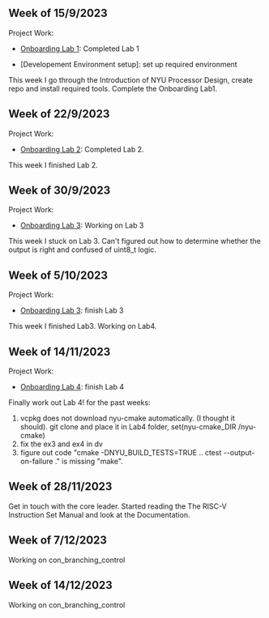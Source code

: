 ## Week of 15/9/2023

Project Work:
  * [Onboarding Lab 1](https://github.com/xingzhi0420/VIP-LAB1): Completed Lab 1

  * [Developement Environment setup]: set up required environment

This week I go through the Introduction of  NYU Processor Design, create repo and install required tools. Complete the Onboarding Lab1.

## Week of 22/9/2023

Project Work:
  * [Onboarding Lab 2](https://github.com/xingzhi0420/onboarding-lab-2): Completed Lab 2.

This week I finished Lab 2.

## Week of 30/9/2023

Project Work:
  * [Onboarding Lab 3](https://github.com/xingzhi0420/onboarding-lab-3): Working on Lab 3

This week I stuck on Lab 3. Can't figured out how to determine whether the output is right and confused of uint8_t logic.

## Week of 5/10/2023

Project Work:
  * [Onboarding Lab 3](https://github.com/xingzhi0420/onboarding-lab-3): finish Lab 3

This week I finished Lab3. Working on Lab4. 
## Week of 14/11/2023

Project Work:
  * [Onboarding Lab 4](https://github.com/xingzhi0420/onboarding-lab-4): finish Lab 4

Finally work out Lab 4! for the past weeks:
1. vcpkg does not download nyu-cmake automatically. (I thought it should). git clone and place it in Lab4 folder, set(nyu-cmake_DIR /nyu-cmake)
2. fix the ex3 and ex4 in dv
3. figure out code "cmake -DNYU_BUILD_TESTS=TRUE ..
ctest --output-on-failure ." is missing "make".

## Week of 28/11/2023

Get in touch with the core leader.
Started reading the The RISC-V Instruction Set Manual and look at the Documentation. 

## Week of 7/12/2023
Working on con_branching_control

## Week of 14/12/2023
Working on con_branching_control
